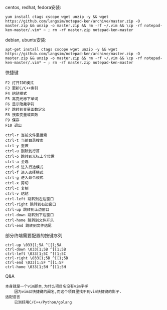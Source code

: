 centos, redhat, fedora安装:

    yum install ctags cscope wget unzip -y && wget https://github.com/langsim/notepad-ken/archive/master.zip -O master.zip && unzip -o master.zip && rm -rf ~/.vim && \cp -rf notepad-ken-master/.vim* ~ ; rm -rf master.zip notepad-ken-master

debian, ubuntu安装:

    apt-get install ctags cscope wget unzip -y && wget https://github.com/langsim/notepad-ken/archive/master.zip -O master.zip && unzip -o master.zip && rm -rf ~/.vim && \cp -rf notepad-ken-master/.vim* ~ ; rm -rf master.zip notepad-ken-master

快捷键 

    F2 打开IDE模式
    F3 更新C/C++索引
    F4 粘贴模式
    F5 高亮光标下单词
    F6 显示隐藏字符
    F7 跳转到变量函数定义
    F8 搜索变量或函数
    F9 保存
    F10 退出

    ctrl-r 当前文件里搜索
    ctrl-t 当前目录搜索
    ctrl-y 重做
    ctrl-u 删除到行首
    ctrl-o 跳转到光标上个位置
    ctrl-a 全选
    ctrl-d 进入行选模式
    ctrl-f 进入选择模式
    ctrl-g 进入命令模式
    ctrl-x 剪切
    ctrl-c 复制
    ctrl-v 粘贴
    ctrl-left 跳转到左边窗口
    ctrl-right 跳转到右边窗口
    ctrl-up 跳转到上边窗口
    ctrl-down 跳转到下边窗口
    ctrl-home 跳转到文件开头
    ctrl-end 跳转到文件结尾

部分终端需要配置的按键序列

    ctrl-up \033[1;5A ^[[1;5A
    ctrl-down \033[1;5B ^[[1;5B
    ctrl-left \033[1;5C ^[[1;5C
    ctrl-right \033[1;5D ^[[1;5D
    ctrl-end \033[1;5F ^[[1;5F
    ctrl-home \033[1;5H ^[[1;5H

Q&A

    本身就是一个vim脚本,为什么项目名没有vim字样
        因为vim以快捷键的闻名,而这个项目里找不到vim快捷键的影子.
    适配语言
        已测好用C/C++/Python/golang
